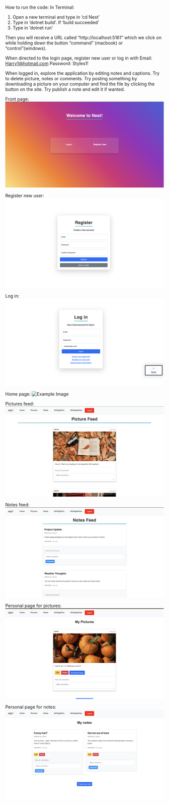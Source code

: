 How to run the code:
In Terminal:

1. Open a new terminal and type in ‘cd Nest’
2. Type in ‘dotnet build’.
   If ‘build succeeded’
3. Type in ‘dotnet run’

Then you will receive a URL called “http://localhost:5161” which we click on while holding down the button “command” (macbook) or “control”(windows).

When directed to the login page, register new user or log in with
Email: Harry1@hotmail.com
Password: Styles1!

When logged in, explore the application by editing notes and captions. Try to delete picture, notes or comments.
Try posting something by downloading a picture on your computer and find the file by clicking the button on the site. Try publish a note and edit it if wanted.

Front page:
![Example Image](Nest/wwwroot/images/front.png)

Register new user:
![Example Image](Nest/wwwroot/images/register.png)

Log in:
![Example Image](Nest/wwwroot/images/login.png)

Home page:
![Example Image](Nest/wwwroot/images/home.png)

Pictures feed:
![Example Image](Nest/wwwroot/images/picture.png)

Notes feed:
![Example Image](Nest/wwwroot/images/notes.png)

Personal page for pictures:
![Example Image](Nest/wwwroot/images/mypictures.png)

Personal page for notes:
![Example Image](Nest/wwwroot/images/mynotes.png)
